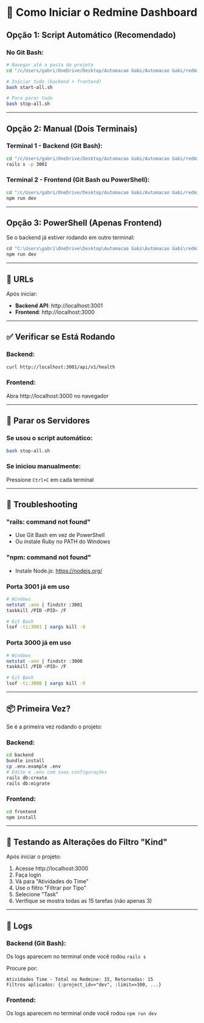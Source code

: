 # 🚀 Como Iniciar o Redmine Dashboard

## Opção 1: Script Automático (Recomendado)

### No Git Bash:

```bash
# Navegar até a pasta do projeto
cd "/c/Users/gabri/OneDrive/Desktop/Automacao Gabi/Automacao Gabi/redmine-dashboard"

# Iniciar tudo (backend + frontend)
bash start-all.sh

# Para parar tudo
bash stop-all.sh
```

---

## Opção 2: Manual (Dois Terminais)

### Terminal 1 - Backend (Git Bash):

```bash
cd "/c/Users/gabri/OneDrive/Desktop/Automacao Gabi/Automacao Gabi/redmine-dashboard/backend"
rails s -p 3001
```

### Terminal 2 - Frontend (Git Bash ou PowerShell):

```bash
cd "/c/Users/gabri/OneDrive/Desktop/Automacao Gabi/Automacao Gabi/redmine-dashboard/frontend"
npm run dev
```

---

## Opção 3: PowerShell (Apenas Frontend)

Se o backend já estiver rodando em outro terminal:

```powershell
cd "C:\Users\gabri\OneDrive\Desktop\Automacao Gabi\Automacao Gabi\redmine-dashboard\frontend"
npm run dev
```

---

## 📍 URLs

Após iniciar:

- **Backend API**: http://localhost:3001
- **Frontend**: http://localhost:3000

---

## ✅ Verificar se Está Rodando

### Backend:
```bash
curl http://localhost:3001/api/v1/health
```

### Frontend:
Abra http://localhost:3000 no navegador

---

## 🛑 Parar os Servidores

### Se usou o script automático:
```bash
bash stop-all.sh
```

### Se iniciou manualmente:
Pressione `Ctrl+C` em cada terminal

---

## 🔧 Troubleshooting

### "rails: command not found"
- Use Git Bash em vez de PowerShell
- Ou instale Ruby no PATH do Windows

### "npm: command not found"
- Instale Node.js: https://nodejs.org/

### Porta 3001 já em uso
```bash
# Windows
netstat -ano | findstr :3001
taskkill /PID <PID> /F

# Git Bash
lsof -ti:3001 | xargs kill -9
```

### Porta 3000 já em uso
```bash
# Windows
netstat -ano | findstr :3000
taskkill /PID <PID> /F

# Git Bash
lsof -ti:3000 | xargs kill -9
```

---

## 📦 Primeira Vez?

Se é a primeira vez rodando o projeto:

### Backend:
```bash
cd backend
bundle install
cp .env.example .env
# Edite o .env com suas configurações
rails db:create
rails db:migrate
```

### Frontend:
```bash
cd frontend
npm install
```

---

## 🎯 Testando as Alterações do Filtro "Kind"

Após iniciar o projeto:

1. Acesse http://localhost:3000
2. Faça login
3. Vá para "Atividades do Time"
4. Use o filtro "Filtrar por Tipo"
5. Selecione "Task"
6. Verifique se mostra todas as 15 tarefas (não apenas 3)

---

## 📝 Logs

### Backend (Git Bash):
Os logs aparecem no terminal onde você rodou `rails s`

Procure por:
```
Atividades Time - Total no Redmine: 15, Retornadas: 15
Filtros aplicados: {:project_id=>"dev", :limit=>300, ...}
```

### Frontend:
Os logs aparecem no terminal onde você rodou `npm run dev`

